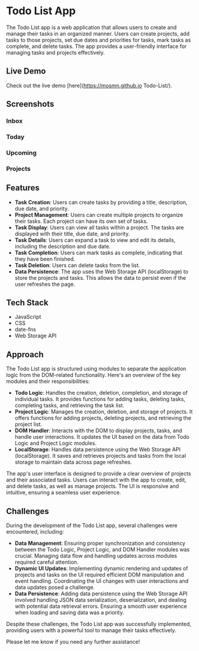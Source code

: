 # Todo List App

The Todo List app is a web application that allows users to create and manage their tasks in an organized manner. Users can create projects, add tasks to those projects, set due dates and priorities for tasks, mark tasks as complete, and delete tasks. The app provides a user-friendly interface for managing tasks and projects effectively.

## Live Demo

Check out the live demo [here](https://mosmn.github.io Todo-List/).

## Screenshots

### Inbox

### Today

### Upcoming

### Projects

## Features

- **Task Creation**: Users can create tasks by providing a title, description, due date, and priority.
- **Project Management**: Users can create multiple projects to organize their tasks. Each project can have its own set of tasks.
- **Task Display**: Users can view all tasks within a project. The tasks are displayed with their title, due date, and priority.
- **Task Details**: Users can expand a task to view and edit its details, including the description and due date.
- **Task Completion**: Users can mark tasks as complete, indicating that they have been finished.
- **Task Deletion**: Users can delete tasks from the list.
- **Data Persistence**: The app uses the Web Storage API (localStorage) to store the projects and tasks. This allows the data to persist even if the user refreshes the page.

## Tech Stack

- JavaScript
- CSS
- date-fns
- Web Storage API

## Approach

The Todo List app is structured using modules to separate the application logic from the DOM-related functionality. Here's an overview of the key modules and their responsibilities:

- **Todo Logic**: Handles the creation, deletion, completion, and storage of individual tasks. It provides functions for adding tasks, deleting tasks, completing tasks, and retrieving the task list.
- **Project Logic**: Manages the creation, deletion, and storage of projects. It offers functions for adding projects, deleting projects, and retrieving the project list.
- **DOM Handler**: Interacts with the DOM to display projects, tasks, and handle user interactions. It updates the UI based on the data from Todo Logic and Project Logic modules.
- **LocalStorage**: Handles data persistence using the Web Storage API (localStorage). It saves and retrieves projects and tasks from the local storage to maintain data across page refreshes.

The app's user interface is designed to provide a clear overview of projects and their associated tasks. Users can interact with the app to create, edit, and delete tasks, as well as manage projects. The UI is responsive and intuitive, ensuring a seamless user experience.

## Challenges

During the development of the Todo List app, several challenges were encountered, including:

- **Data Management**: Ensuring proper synchronization and consistency between the Todo Logic, Project Logic, and DOM Handler modules was crucial. Managing data flow and handling updates across modules required careful attention.
- **Dynamic UI Updates**: Implementing dynamic rendering and updates of projects and tasks on the UI required efficient DOM manipulation and event handling. Coordinating the UI changes with user interactions and data updates posed a challenge.
- **Data Persistence**: Adding data persistence using the Web Storage API involved handling JSON data serialization, deserialization, and dealing with potential data retrieval errors. Ensuring a smooth user experience when loading and saving data was a priority.

Despite these challenges, the Todo List app was successfully implemented, providing users with a powerful tool to manage their tasks effectively.

Please let me know if you need any further assistance!